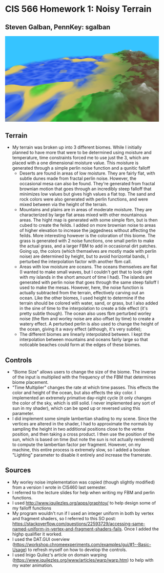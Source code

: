 # CIS 566 Homework 1: Noisy Terrain

## Steven Galban, PennKey: sgalban

![](img/ss1.png)

## Terrain
- My terrain was broken up into 3 different biomes. While I initially planned to have more
that were to be determined using moisture and temperature, time constraints forced me to
use just the 3, which are placed with a one dimensional moisture value. This moisture is generated
through a simple perlin noise function and a qunitic falloff
  - Deserts are found in areas of low moisture. They are fairly flat, with subtle dunes made from
  fractal perlin noise. However, the occasional mesa can also be found. They're generated from fractal
  brownian motion that goes through an incredibly steep falloff that minimizes low values but gives high
  values a flat top. The sand and rock colors were also generated with perlin functions, and were mixed
  between via the height of the terrain.
  - Mountains and plains are in areas of moderate moisture. They are characterized by large flat areas mixed
  with other mountainous areas. The hight map is generated with some simple fbm, but is then cubed to create the feilds.
  I added on more brownian noise to areas of higher elevation to increase the jaggedness without affecting the feilds. More interesting however is the coloration of this biome. The grass is generated with 2 noise functions, one small perlin to make the actual grass, and a larger FBM to add in occasional dirt patches. Going up, the colors (which themselves are mostly made with perlin noise) are determined by height, but to avoid horizontal bands, I perturbed the interpolation
  factor with another fbm call.
  - Areas with low moisture are oceans. The oceans themselves are flat (I wanted to make small waves, but I couldn't get
  that to look right with my islands in the short amount of time I had). The islands are generated with perlin noise that
  goes through the same steep falloff I used to make the mesas. However, here, the noise function is actually subtracted from the terrain, effectively carving out an ocean. Like the other biomes, I used height to determine if the terrain should be colored with water, sand, or grass, but I also added in the sine of time to the interpolation to create
  a tide effect (it's pretty subtle though). The ocean also uses fbm perturbed worley noise (the fbm and worley noise are
  also offset by time) to create a watery effect. A perturbed perlin is also used to change the height of the ocean, giving it a wavy effect (although, it's very subtle);
  - The different biomes are linearly interpolated between. I kept the interpolation between mountains and oceans fairly large
  so that noticable beaches could form at the edges of these biomes.

## Controls
- "Biome Size" allows users to change the size of the biome. The inverse of the input is multiplied with the frequency of the FBM that determines biome placement.
- "Time Multiplier" changes the rate at which time passes. This effects the color and height of the ocean, but also effects the sky color. I implemented an extremely primative day-night cycle (it only changes the color of the sky, which is still solid. I never implemented any sort of sun in my shader), which can be sped up or reversed using this parameter.
- I did implement some simple lambertian shading to my scene. Since the vertices are altered in the shader, I had to approximate the normals by sampling the height in two additional positions close to the vertex position, and then taking a cross product. I then use the position of the sun, which is based on time (but note the sun is not actually rendered) to compute the lambertian factor per fragment. However, on my machine, this entire process is extremely slow, so I added a boolean "Lighting" parameter to disable it entirely and increase the framerate.

## Sources
- My worley noise implementation was copied (though slightly modified) from a version I wrote in CIS460 last semester.
- I referred to the lecture slides for help when writing my FBM and perlin functions.
- I used http://www.iquilezles.org/apps/graphtoy/ to help design some of my falloff functions
- My program wouldn't run if I used an integer uniform in both by vertex and fragment shaders, so I referred to this SO post: https://stackoverflow.com/questions/22593729/accessing-same-named-uniform-in-vertex-and-fragment-shaders-fails. Once I added the highp qualifier it worked.
- I used the DAT.GUI overview (https://workshop.chromeexperiments.com/examples/gui/#1--Basic-Usage) to refresh myself on how to develop the controls.
- I used Inigo Quilez's article on domain warping (https://www.iquilezles.org/www/articles/warp/warp.htm) to help with my water animation.